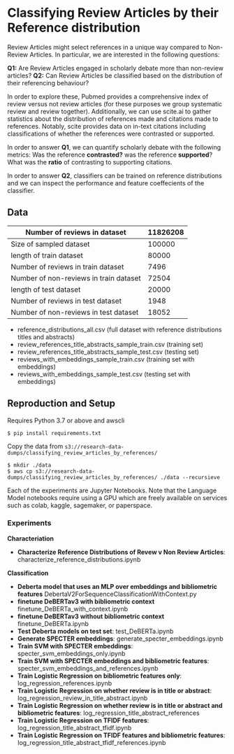 # Classifying Review Articles by their Reference distribution

Review Articles might select references in a unique way compared to Non-Review Articles.
In particular, we are interested in the following questions:

**Q1:** Are Review Articles engaged in scholarly debate more than non-review articles?
**Q2:** Can Review Articles be classified based on the distribution of their referencing behaviour?

In order to explore these, Pubmed provides a comprehensive index of review versus not review articles (for these purposes we group systematic review and review together). Additionally, we can use scite.ai to gather statistics about the distribution of references made and citations made to references. Notably, scite provides data on in-text citations including classifications of whether the references were contrasted or supported.

In order to answer **Q1**, we can quantify scholarly debate with the following metrics: Was the reference **contrasted?** was the reference **supported**? What was the **ratio** of contrasting to supporting citations.

In order to answer **Q2**, classifiers can be trained on reference distributions and we can inspect the performance and feature coeffecients of the classifier.

## Data

| Number of reviews in dataset            	| 11826208 	|
|-----------------------------------------	|----------	|
| Size of sampled dataset                 	| 100000   	|
| length of train dataset                 	| 80000    	|
| Number of reviews in train dataset      	| 7496     	|
| Number of non-reviews in train dataset  	| 72504    	|
| length of test dataset                  	| 20000    	|
| Number of reviews in test dataset       	| 1948     	|
| Number of non-reviews in test dataset   	| 18052    	|

- reference_distributions_all.csv   (full dataset with reference distributions titles and abstracts)
- review_references_title_abstracts_sample_train.csv (training set)
- review_references_title_abstracts_sample_test.csv  (testing set)
- reviews_with_embeddings_sample_train.csv (training set with embeddings)
- reviews_with_embeddings_sample_test.csv (testing set with embeddings)
## Reproduction and Setup

Requires Python 3.7 or above and awscli
```
$ pip install requirements.txt
```

Copy the data from `s3://research-data-dumps/classifying_review_articles_by_references/`
```
$ mkdir ./data
$ aws cp s3://research-data-dumps/classifying_review_articles_by_references/ ./data --recursieve
```

Each of the experiments are Jupyter Notebooks.
Note that the Language Model notebooks require using a GPU which are freely available on services such as colab, kaggle, sagemaker, or paperspace.

### Experiments

**Characteriation**

- **Characterize Reference Distributions of Revew v Non Review Articles**: characterize_reference_distributions.ipynb

**Classification**

- **Deberta model that uses an MLP over embeddings and bibliometric features** DebertaV2ForSequenceClassificationWithContext.py
- **finetune DeBERTav3 with bibliometric context** finetune_DeBERTa_with_context.ipynb
- **finetune DeBERTav3 without bibliometric context** finetune_DeBERTa.ipynb
- **Test Deberta models on test set**: test_DeBERTa.ipynb
- **Generate SPECTER embeddings**: generate_specter_embeddings.ipynb
- **Train SVM with SPECTER embeddings**: specter_svm_embeddings_only.ipynb
- **Train SVM with SPECTER embeddings and bibliometric features**: specter_svm_embeddings_and_references.ipynb
- **Train Logistic Regression on bibliometric features only**: log_regression_references.ipynb
- **Train Logistic Regression on whether review is in title or abstract**: log_regression_review_in_title_abstract.ipynb
- **Train Logistic Regression on whether review is in title or abstract and bibliometric features**: log_regression_title_abstract_references
- **Train Logistic Regression on TFIDF features**: log_regression_title_abstract_tfidf.ipynb
- **Train Logistic Regression on TFIDF features and bibliometric features**: log_regression_title_abstract_tfidf_references.ipynb

